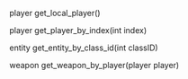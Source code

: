 player get_local_player()

player get_player_by_index(int index)

entity get_entity_by_class_id(int classID)

weapon get_weapon_by_player(player player)
